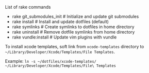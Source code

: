 List of rake commands
* rake git_submodules_init  # Initialize and update git submodules
* rake install              # Install and update dotfiles (default)
* rake symlinks             # Create symlinks to dotfiles in home directory
* rake uninstall            # Remove dotfile symlinks from home directory
* rake vundle:install       # Update vim plugins with vundle

To install xcode templates, soft link from `xcode-templates` directory
to `~/Library/Developer/Xcode/Templates/File Templates`. 

Example: `ln -s ~/dotfiles/xcode-templates/ ~/Library/Developer/Xcode/Templates/File\ Templates`

